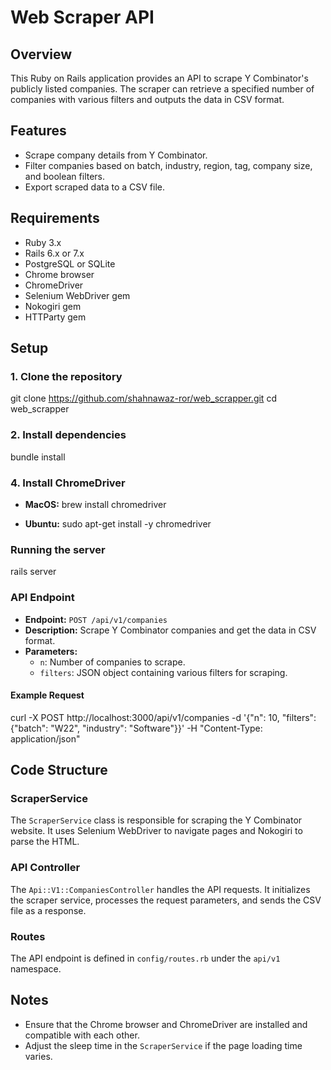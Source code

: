 #  Web Scraper API

## Overview
This Ruby on Rails application provides an API to scrape Y Combinator's publicly listed companies. The scraper can retrieve a specified number of companies with various filters and outputs the data in CSV format.

## Features
- Scrape company details from Y Combinator.
- Filter companies based on batch, industry, region, tag, company size, and boolean filters.
- Export scraped data to a CSV file.

## Requirements
- Ruby 3.x
- Rails 6.x or 7.x
- PostgreSQL or SQLite
- Chrome browser
- ChromeDriver
- Selenium WebDriver gem
- Nokogiri gem
- HTTParty gem

## Setup

### 1. Clone the repository

git clone https://github.com/shahnawaz-ror/web_scrapper.git
cd web_scrapper

### 2. Install dependencies

bundle install

### 4. Install ChromeDriver

- **MacOS:**
brew install chromedriver

- **Ubuntu:**
sudo apt-get install -y chromedriver

### Running the server

rails server

### API Endpoint
- **Endpoint:** `POST /api/v1/companies`
- **Description:** Scrape Y Combinator companies and get the data in CSV format.
- **Parameters:**
  - `n`: Number of companies to scrape.
  - `filters`: JSON object containing various filters for scraping.

#### Example Request

curl -X POST http://localhost:3000/api/v1/companies
-d '{"n": 10, "filters": {"batch": "W22", "industry": "Software"}}'
-H "Content-Type: application/json"

## Code Structure

### ScraperService
The `ScraperService` class is responsible for scraping the Y Combinator website. It uses Selenium WebDriver to navigate pages and Nokogiri to parse the HTML.

### API Controller
The `Api::V1::CompaniesController` handles the API requests. It initializes the scraper service, processes the request parameters, and sends the CSV file as a response.

### Routes
The API endpoint is defined in `config/routes.rb` under the `api/v1` namespace.

## Notes
- Ensure that the Chrome browser and ChromeDriver are installed and compatible with each other.
- Adjust the sleep time in the `ScraperService` if the page loading time varies.

